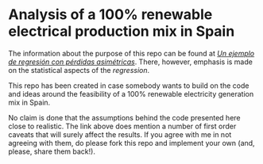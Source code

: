 # Analysis of a 100% renewable electrical production mix in Spain

The information about the purpose of this repo can be found at [_Un ejemplo de regresión con pérdidas asimétricas_](https://www.datanalytics.com/2022/09/06/regresion-perdidas-asimétricas/). There, however, emphasis is made on the statistical aspects of the _regression_.

This repo has been created in case somebody wants to build on the code and ideas around the feasibility of a 100% renewable electricity generation mix in Spain.

No claim is done that the assumptions behind the code presented here close to realistic. The link above does mention a number of first order caveats that will surely affect the results. If you agree with me in not agreeing with them, do please fork this repo and implement your own (and, please, share them back!).